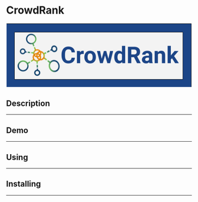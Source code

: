 # CrowdRank
<div style='text-align:center'><img src='static/CrowdRank_Logo.png'></div>

## Description
---

## Demo
---

## Using
---

## Installing
---
